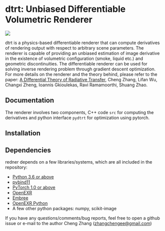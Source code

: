 # dtrt: Unbiased Differentiable Volumetric Renderer

![](https://shuangz.com/projects/diffrender-sa19/teaser.png)

dtrt is a physics-based differentiable renderer that can compute derivatives of rendering output with respect to arbitrary scene parameters. The renderer is capable of providing an unbiased estimation of image derivative in the existence of volumetric configuration (smoke, liquid etc.) and geometric discontinuities. The differentiable renderer can be used for solving inverse rendering problem through gradient descent optimization. For more details on the renderer and the theory behind, please refer to the paper: [A Differential Theory of Radiative Transfer](https://shuangz.com/projects/diffrender-sa19/), Cheng Zhang, Lifan Wu, Changxi Zheng, Ioannis Gkioulekas, Ravi Ramamoorthi, Shuang Zhao.

## Documentation

The renderer involves two components, C++ code `src` for computing the derivatives and python interface `pydtrt` for optimization using pytorch.


## Installation


## Dependencies

redner depends on a few libraries/systems, which are all included in the repository:
- [Python 3.6 or above](https://www.python.org)
- [pybind11](https://github.com/pybind/pybind11)
- [PyTorch 1.0 or above](https://pytorch.org)
- [OpenEXR](https://github.com/openexr/openexr)
- [Embree](https://embree.github.io)
- [OpenEXR Python](https://github.com/jamesbowman/openexrpython)
- A few other python packages: numpy, scikit-image


If you have any questions/comments/bug reports, feel free to open a github issue or e-mail to the author Cheng Zhang (zhangchengee@gmail.com)